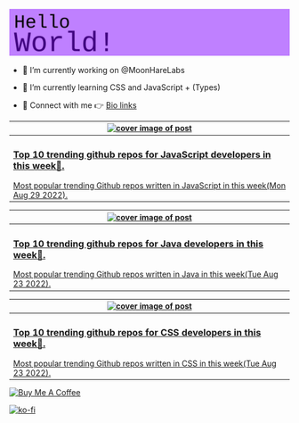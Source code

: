 [![Hello World!](https://github.com/ksenginew/ksenginew/raw/main/header.svg)](#nolink)

- 🔭 I’m currently working on @MoonHareLabs  

- 🌱 I’m currently learning CSS and JavaScript + (Types)    

- 💌 Connect with me 👉 [Bio links](https://ksengine.bio.link)

<!-- blog  posts start -->
<a href="https://dev.to/ksengine/top-10-trending-github-repos-for-javascript-developers-in-this-week-574n">
<table>
<thead>
<tr>
<th>
<img src="https://res.cloudinary.com/practicaldev/image/fetch/s--bTJyxERT--/c_imagga_scale,f_auto,fl_progressive,h_420,q_auto,w_1000/https://images.unsplash.com/photo-1633976976526-4e3584e91a5d%3Fcrop%3Dentropy%26cs%3Dtinysrgb%26fit%3Dmax%26fm%3Djpg%26ixid%3DMnwyODI4ODF8MHwxfHJhbmRvbXx8fHx8fHx8fDE2NjE3NzMwNzc%26ixlib%3Drb-1.2.1%26q%3D80%26w%3D1080" alt="cover image of post" width="500px" height="auto"/>
</th>
</tr>
</thead>
<tbody>
<tr>
<td>
<h3>Top 10 trending github repos for JavaScript developers in this week💪.</h3>
Most popular trending Github repos written in JavaScript in this week(Mon Aug 29 2022).
</td>
</tr>
</tbody>
</table>
</a>



<a href="https://dev.to/ksengine/top-10-trending-github-repos-for-java-developers-in-this-week-3388">
<table>
<thead>
<tr>
<th>
<img src="https://res.cloudinary.com/practicaldev/image/fetch/s--OHwYVQ27--/c_imagga_scale,f_auto,fl_progressive,h_420,q_auto,w_1000/https://images.unsplash.com/photo-1568649929103-28ffbefaca1e%3Fcrop%3Dentropy%26cs%3Dtinysrgb%26fit%3Dmax%26fm%3Djpg%26ixid%3DMnwyODI4ODF8MHwxfHJhbmRvbXx8fHx8fHx8fDE2NjEyNTQ2OTY%26ixlib%3Drb-1.2.1%26q%3D80%26w%3D1080" alt="cover image of post" width="500px" height="auto"/>
</th>
</tr>
</thead>
<tbody>
<tr>
<td>
<h3>Top 10 trending github repos for Java developers in this week💎.</h3>
Most popular trending Github repos written in Java in this week(Tue Aug 23 2022).
</td>
</tr>
</tbody>
</table>
</a>



<a href="https://dev.to/ksengine/top-10-trending-github-repos-for-css-developers-in-this-week-9md">
<table>
<thead>
<tr>
<th>
<img src="https://res.cloudinary.com/practicaldev/image/fetch/s--cg_25vgI--/c_imagga_scale,f_auto,fl_progressive,h_420,q_auto,w_1000/https://images.unsplash.com/photo-1494253109108-2e30c049369b%3Fcrop%3Dentropy%26cs%3Dtinysrgb%26fit%3Dmax%26fm%3Djpg%26ixid%3DMnwyODI4ODF8MHwxfHJhbmRvbXx8fHx8fHx8fDE2NjEyNTQ0OTY%26ixlib%3Drb-1.2.1%26q%3D80%26w%3D1080" alt="cover image of post" width="500px" height="auto"/>
</th>
</tr>
</thead>
<tbody>
<tr>
<td>
<h3>Top 10 trending github repos for CSS developers in this week👊.</h3>
Most popular trending Github repos written in CSS in this week(Tue Aug 23 2022).
</td>
</tr>
</tbody>
</table>
</a>
<!-- blog  posts end -->

<a href="https://www.buymeacoffee.com/ksengine">
  <img src="https://cdn.buymeacoffee.com/buttons/v2/default-yellow.png" alt="Buy Me A Coffee" width="200px" height="auto"/>
</a>

[![ko-fi](https://ko-fi.com/img/githubbutton_sm.svg)](https://ko-fi.com/D1D473BME)
